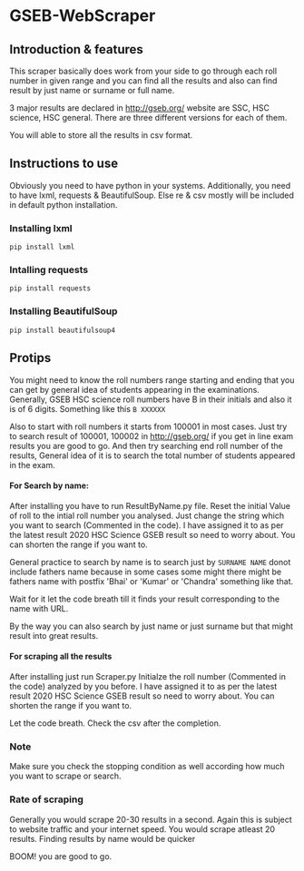 # GSEB-WebScraper

## Introduction & features
This scraper basically does work from your side to go through each roll number in given range and you can find all the results and also can find result by just name or surname or full name.

3 major results are declared in <http://gseb.org/> website are SSC, HSC science, HSC general. There are three different versions for each of them.  

You will able to store all the results in csv format.

## Instructions to use

Obviously you need to have python in your systems. Additionally, you need to have lxml, requests & BeautifulSoup. Else re & csv mostly will be included in default python installation.

### Installing lxml   
```pip install lxml```

### Intalling requests   
```pip install requests```

### Installing BeautifulSoup   
```pip install beautifulsoup4```

## Protips

You might need to know the roll numbers range starting and ending that you can get by general idea of students appearing in the examinations.
Generally, GSEB HSC science roll numbers have B in their initials and also it is of 6 digits. Something like this ```B XXXXXX``` 

Also to start with roll numbers it starts from 100001 in most cases. Just try to search result of 100001, 100002 in <http://gseb.org/> if you get in line exam results you are good to go. 
And then try searching end roll number of the results, General idea of it is to search the total number of students appeared in the exam.

#### For Search by name:
After installing you have to run ResultByName.py file. Reset the initial Value of roll to the intial roll number you analysed. Just change the string which you want to search (Commented in the code). I have assigned it to as per the latest result 2020 HSC Science GSEB result so need to worry about. You can shorten the range if you want to.

General practice to search by name is to search just by ```SURNAME NAME``` donot include fathers name because in some cases some might there might be fathers name with postfix 'Bhai' or 'Kumar' or 'Chandra' something like that. 

Wait for it let the code breath till it finds your result corresponding to the name with URL.

By the way you can also search by just name or just surname but that might result into great results. 

#### For scraping all the results
After installing just run Scraper.py Initialze the roll number (Commented in the code) analyzed by you before. I have assigned it to as per the latest result 2020 HSC Science GSEB result so need to worry about. You can shorten the range if you want to.

Let the code breath. Check the csv after the completion.

### Note 
Make sure you check the stopping condition as well according how much you want to scrape or search.

### Rate of scraping 
Generally you would scrape 20-30 results in a second. Again this is subject to website traffic and your internet speed. You would scrape atleast 20 results.
Finding results by name would be quicker

BOOM! you are good to go.
